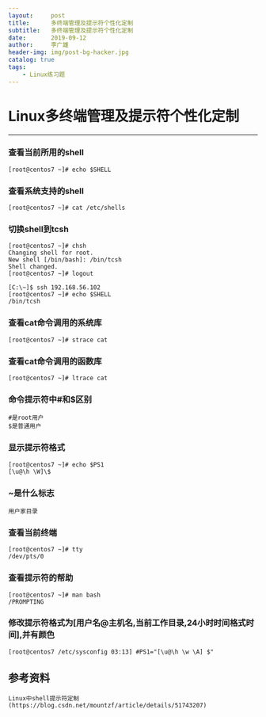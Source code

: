 ```yaml
---
layout:     post
title:      多终端管理及提示符个性化定制
subtitle:   多终端管理及提示符个性化定制
date:       2019-09-12
author:     李广雄
header-img: img/post-bg-hacker.jpg
catalog: true
tags:
    - Linux练习题
---
```


# Linux多终端管理及提示符个性化定制

---
### 查看当前所用的shell

	[root@centos7 ~]# echo $SHELL
	  
### 查看系统支持的shell

	[root@centos7 ~]# cat /etc/shells
	  
### 切换shell到tcsh

	[root@centos7 ~]# chsh
	Changing shell for root.
	New shell [/bin/bash]: /bin/tcsh  
	Shell changed.	   
	[root@centos7 ~]# logout
	
	[C:\~]$ ssh 192.168.56.102
	[root@centos7 ~]# echo $SHELL
	/bin/tcsh

### 查看cat命令调用的系统库

	[root@centos7 ~]# strace cat

### 查看cat命令调用的函数库

	[root@centos7 ~]# ltrace cat

### 命令提示符中#和$区别

	#是root用户
	$是普通用户

### 显示提示符格式

	[root@centos7 ~]# echo $PS1
	[\u@\h \W]\$

### ~是什么标志

	用户家目录

### 查看当前终端

	[root@centos7 ~]# tty
	/dev/pts/0    

### 查看提示符的帮助

	[root@centos7 ~]# man bash
	/PROMPTING

### 修改提示符格式为[用户名@主机名,当前工作目录,24小时时间格式时间],并有颜色

	[root@centos7 /etc/sysconfig 03:13] #PS1="[\u@\h \w \A] $"
    
## 参考资料
	

	Linux中shell提示符定制(https://blog.csdn.net/mountzf/article/details/51743207)
